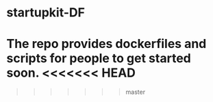 # startupkit-DF
The repo provides dockerfiles and scripts for people to get started soon.
<<<<<<< HEAD
=======

>>>>>>> master
